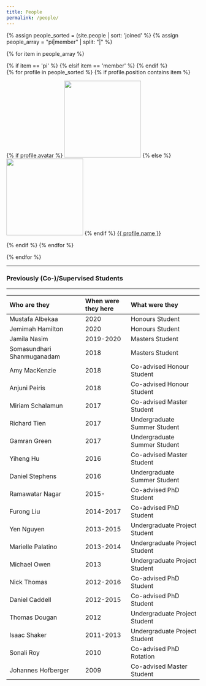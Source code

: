 ```yaml
---
title: People
permalink: /people/
---
```


{% assign people_sorted = (site.people | sort: 'joined' %}
{% assign people_array = "pi|member" | split: "|" %}

{% for item in people_array %}

<div class="pos_header">
{% if item == 'pi' %}
 {% elsif item == 'member' %}
{% endif %}
</div>

<div class="content list people">
  {% for profile in people_sorted %}
    {% if profile.position contains item %}
    <div class="list-item-people">
      <p class="list-post-title">
        {% if profile.avatar %}
        <a href="{{ site.baseurl }}{{ profile.url }}"><img width="200" src="{{site.baseurl}}/images/people/{{profile.avatar}}"></a>
        {% else %}
        <a href="{{ site.baseurl }}{{ profile.url }}"><img width="200" src="http://evansheline.com/wp-content/uploads/2011/02/facebook-Storm-Trooper.jpg"></a>
        {% endif %}
        <a class="name" href="{{ site.baseurl }}{{ profile.url }}">{{ profile.name }}</a>
      </p>
    </div>    
    {% endif %}
  {% endfor %}
</div>

{% endfor %}

<hr>

<h3>Previously (Co-)/Supervised Students</h3>

<hr>

| Who are they | When were they here | What were they | 
| :------------- |:-------------| :-----------| 
| Mustafa Albekaa  | 2020 | Honours Student |
| Jemimah Hamilton  | 2020 | Honours Student |
| Jamila Nasim  | 2019-2020 | Masters Student |
| Somasundhari Shanmuganadam  | 2018 | Masters Student |
| Amy MacKenzie | 2018 | Co-advised Honour Student | 
| Anjuni Peiris | 2018 | Co-advised Honour Student | 
| Miriam Schalamun | 2017 | Co-advised Master Student | 
| Richard Tien | 2017 | Undergraduate Summer Student | 
| Gamran Green | 2017 | Undergraduate Summer Student | 
| Yiheng Hu | 2016 | Co-advised Master Student | 
| Daniel Stephens | 2016 | Undergraduate Summer Student | 
| Ramawatar Nagar | 2015- | Co-advised PhD Student | 
| Furong Liu | 2014-2017 | Co-advised PhD Student | 
| Yen Nguyen | 2013-2015 | Undergraduate Project Student | 
| Marielle Palatino | 2013-2014 | Undergraduate Project Student | 
| Michael Owen | 2013 | Undergraduate Project Student | 
| Nick Thomas | 2012-2016 | Co-advised PhD Student | 
| Daniel Caddell | 2012-2015 | Co-advised PhD Student | 
| Thomas Dougan | 2012 | Undergraduate Project Student | 
| Isaac Shaker | 2011-2013 | Undergraduate Project Student | 
| Sonali Roy | 2010 | Co-advised PhD Rotation | 
| Johannes Hofberger | 2009 | Co-advised Master Student | 
